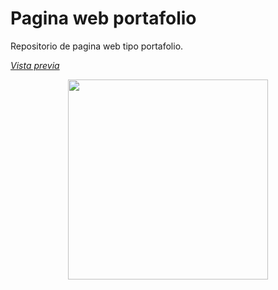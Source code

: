 # Pagina web portafolio
Repositorio de pagina web tipo portafolio. 

*<a href="https://matii111.github.io/">Vista previa</a>*

<div align='center'>
  <img style='height:20rem;' src='https://github.com/user-attachments/assets/ffa84a53-bde0-41a6-ba91-9a314875567a'/>
</div>
